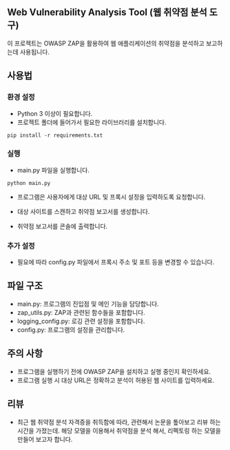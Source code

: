 ## Web Vulnerability Analysis Tool (웹 취약점 분석 도구)

이 프로젝트는 OWASP ZAP을 활용하여 웹 애플리케이션의 취약점을 분석하고 보고하는데 사용됩니다.

## 사용법

### 환경 설정

- Python 3 이상이 필요합니다.
- 프로젝트 폴더에 들어가서 필요한 라이브러리를 설치합니다.

```
pip install -r requirements.txt
```

### 실행

- main.py 파일을 실행합니다.


```
python main.py
```


- 프로그램은 사용자에게 대상 URL 및 프록시 설정을 입력하도록 요청합니다.

- 대상 사이트를 스캔하고 취약점 보고서를 생성합니다.

- 취약점 보고서를 콘솔에 출력합니다.

### 추가 설정

- 필요에 따라 config.py 파일에서 프록시 주소 및 포트 등을 변경할 수 있습니다.

## 파일 구조

- main.py: 프로그램의 진입점 및 메인 기능을 담당합니다.
- zap_utils.py: ZAP과 관련된 함수들을 포함합니다.
- logging_config.py: 로깅 관련 설정을 포함합니다.
- config.py: 프로그램의 설정을 관리합니다.

## 주의 사항

- 프로그램을 실행하기 전에 OWASP ZAP을 설치하고 실행 중인지 확인하세요.
- 프로그램 실행 시 대상 URL은 정확하고 분석이 허용된 웹 사이트를 입력하세요.

## 리뷰

- 최근 웹 취약점 분석 자격증을 취득함에 따라, 관련해서 논문을 톺아보고 리뷰 하는 시간을 가졌는데. 해당 모델을 이용해서 취약점을 분석 해서, 리펙토링 하는 모델을 만들어 보고자 합니다.

